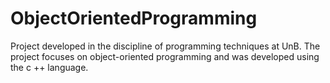 # ObjectOrientedProgramming
Project developed in the discipline of programming techniques at UnB. The project focuses on object-oriented programming and was developed using the c ++ language.
